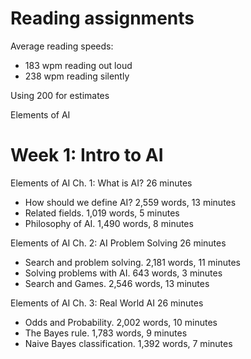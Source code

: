 <h1>Reading assignments</h1>

Average reading speeds: 

- 183 wpm reading out loud
- 238 wpm reading silently

Using 200 for estimates

Elements of AI

# Week 1: Intro to AI

Elements of AI Ch. 1: What is AI? 
26 minutes

- How should we define AI?  2,559 words, 13 minutes
- Related fields. 1,019 words, 5 minutes
- Philosophy of AI. 1,490 words, 8 minutes

Elements of AI Ch. 2: AI Problem Solving 
26 minutes

- Search and problem solving. 2,181 words, 11 minutes
- Solving problems with AI. 643 words, 3 minutes
- Search and Games. 2,546 words, 13 minutes

Elements of AI Ch. 3: Real World AI
26 minutes

- Odds and Probability. 2,002 words, 10 minutes
- The Bayes rule. 1,783 words, 9 minutes
- Naive Bayes classification. 1,392 words, 7 minutes

